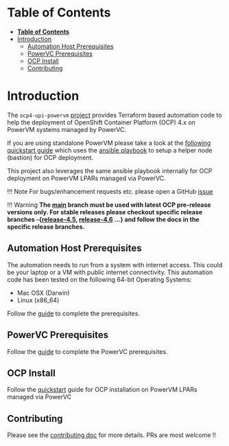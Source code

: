 # **Table of Contents**

- [**Table of Contents**](#table-of-contents)
- [Introduction](#introduction)
  - [Automation Host Prerequisites](#automation-host-prerequisites)
  - [PowerVC Prerequisites](#powervc-prerequisites)
  - [OCP Install](#ocp-install)
  - [Contributing](#contributing)


# Introduction
The `ocp4-upi-powervm` [project](https://github.com/ocp-power-automation/ocp4-upi-powervm) provides Terraform based automation code to help the deployment of OpenShift Container Platform (OCP) 4.x on PowerVM systems managed by PowerVC.

If you are using standalone PowerVM please take a look at the [following quickstart guide](https://github.com/RedHatOfficial/ocp4-helpernode/blob/devel/docs/quickstart-powervm.md)
which uses the [ansible playbook](https://github.com/RedHatOfficial/ocp4-helpernode) to setup a helper node (bastion) for OCP deployment.

This project also leverages the same ansible playbook internally for OCP deployment on PowerVM LPARs managed via PowerVC.

!!! Note
        For bugs/enhancement requests etc. please open a GitHub [issue](https://github.com/ocp-power-automation/ocp4-upi-powervm/issues)

!!! Warning
          **The [main](https://github.com/ocp-power-automation/ocp4-upi-powervm/tree/master) branch must be used with latest OCP pre-release versions only. For stable releases please checkout specific release branches -{[release-4.5](https://github.com/ocp-power-automation/ocp4-upi-powervm/tree/release-4.5), [release-4.6](https://github.com/ocp-power-automation/ocp4-upi-powervm/tree/release-4.6) ...} and follow the docs in the specific release branches.**

## Automation Host Prerequisites

The automation needs to run from a system with internet access. This could be your laptop or a VM with public internet connectivity. This automation code has been tested on the following 64-bit Operating Systems:
- Mac OSX (Darwin)
- Linux (x86_64)

Follow the [guide](docs/automation_host_prereqs.md) to complete the prerequisites.


## PowerVC Prerequisites

Follow the [guide](docs/ocp_prereqs_powervc.md) to complete the PowerVC prerequisites.

## OCP Install

Follow the [quickstart](docs/quickstart.md) guide for OCP installation on PowerVM LPARs managed via PowerVC

## Contributing
Please see the [contributing doc](CONTRIBUTING.md) for more details.
PRs are most welcome !!
